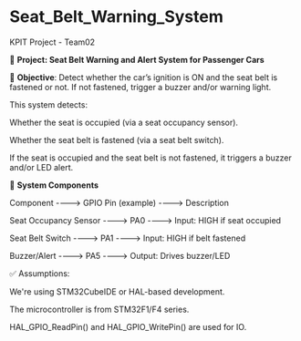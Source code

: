 # Seat_Belt_Warning_System
KPIT Project - Team02

🚗 **Project: Seat Belt Warning and Alert System for Passenger Cars**

🎯 **Objective**:
Detect whether the car’s ignition is ON and the seat belt is fastened or not. If not fastened, trigger a buzzer and/or warning light.


This system detects:

Whether the seat is occupied (via a seat occupancy sensor).

Whether the seat belt is fastened (via a seat belt switch).

If the seat is occupied and the seat belt is not fastened, it triggers a buzzer and/or LED alert.

 🚗 **System Components**

Component ----> GPIO Pin (example) ----> Description

Seat Occupancy Sensor ----> PA0 ----> Input: HIGH if seat occupied

Seat Belt Switch ----> PA1 ----> Input: HIGH if belt fastened

Buzzer/Alert ----> PA5 ----> Output: Drives buzzer/LED

✅ Assumptions:

We're using STM32CubeIDE or HAL-based development.

The microcontroller is from STM32F1/F4 series.

HAL_GPIO_ReadPin() and HAL_GPIO_WritePin() are used for IO.
